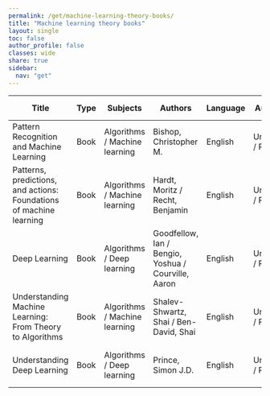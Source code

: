 ```yaml
---
permalink: /get/machine-learning-theory-books/
title: "Machine learning theory books"
layout: single
toc: false
author_profile: false
classes: wide
share: true
sidebar:
  nav: "get"
---
```


| Title | Type | Subjects | Authors | Language | Audience | Reviews | URLs | Related URLs | Last checked | License |
|---|---|---|---|---|---|---|---|---|---|---|
| Pattern Recognition and Machine Learning | Book | Algorithms / Machine learning | Bishop, Christopher M. | English | Undergrad / Pract. | <a   href = "https://cfknow.github.io/review/Pattern-Recognition-and-Machine-Learning/"   target = "_blank" > Antonio Montano - 04/11/2023 </a> | <a    href = "https://www.microsoft.com/en-us/research/uploads/prod/2006/01/Bishop-Pattern-Recognition-and-Machine-Learning-2006.pdf"   target = "_blank" >PDF</a><br><a   href = "https://www.microsoft.com/en-us/research/people/cmbishop/prml-book/"   target = "_blank">Site</a> |  | 02/11/2023 |  |
| Patterns, predictions, and actions: Foundations of machine learning | Book | Algorithms / Machine learning | Hardt, Moritz / Recht, Benjamin | English | Undergrad / Pract. |  | <a   href = "https://mlstory.org/pdf/patterns.pdf"   target = "_blank" >PDF</a><br> <a   href = "https://mlstory.org/"   target = "_blank">Site</a> |  | 07/11/2023 | CC BY-NC-ND 4.0 DEED |
| Deep Learning | Book | Algorithms / Deep learning | Goodfellow, Ian / Bengio, Yoshua / Courville, Aaron | English | Undergrad / Pract. |  | <a   href = "https://www.deeplearningbook.org/"   target = "_blank">Site</a> |  | 07/11/2023 |  |
| Understanding Machine Learning: From Theory to Algorithms | Book | Algorithms / Machine learning | Shalev-Shwartz, Shai / Ben-David, Shai | English | Undergrad / Pract. |  | <a   href = "https://www.cs.huji.ac.il/~shais/UnderstandingMachineLearning/understanding-machine-learning-theory-algorithms.pdf" target = "_blank" >PDF</a><br><a   href = "https://www.cs.huji.ac.il/~shais/UnderstandingMachineLearning/"   target = "_blank">Site</a> |  | 07/11/2023 | Personal use |
| Understanding Deep Learning | Book | Algorithms / Deep learning | Prince, Simon J.D. | English | Undergrad / Pract. |  | <a   href = "https://github.com/udlbook/udlbook/releases/download/v1.15/UnderstandingDeepLearning_23_10_23_C.pdf"   target = "_blank" >PDF</a><br><a   href = "https://github.com/udlbook/"   target = "_blank">Site</a> |  | 07/11/2023 | CC BY-NC-ND 4.0 DEED |